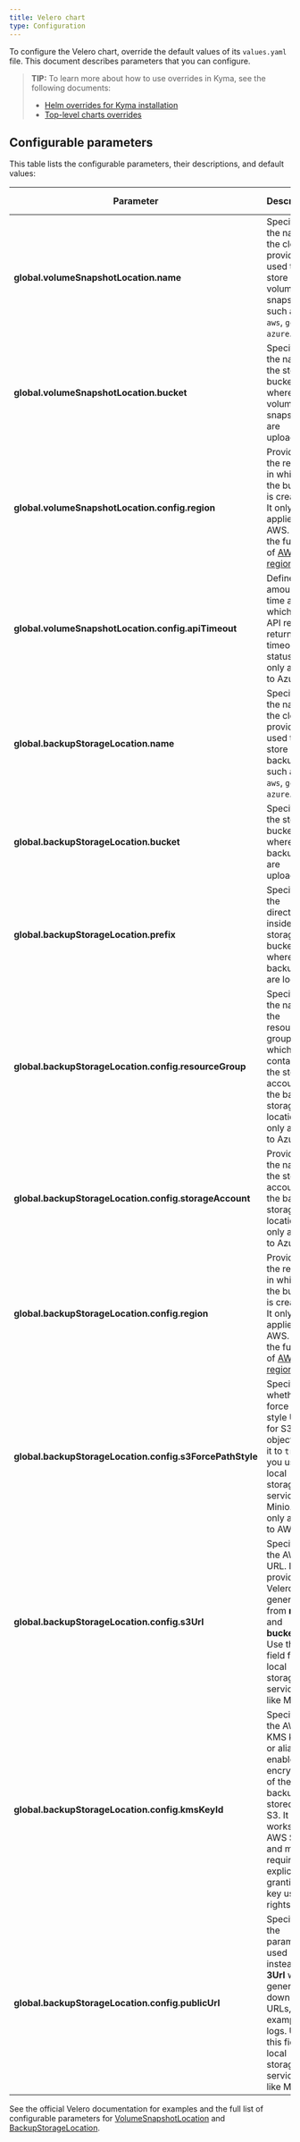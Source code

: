```yaml
---
title: Velero chart
type: Configuration
---
```


To configure the Velero chart, override the default values of its `values.yaml` file. This document describes parameters that you can configure.

>**TIP:** To learn more about how to use overrides in Kyma, see the following documents:
>* [Helm overrides for Kyma installation](/root/kyma/#configuration-helm-overrides-for-kyma-installation)
>* [Top-level charts overrides](/root/kyma/#configuration-helm-overrides-for-kyma-installation-top-level-charts-overrides)

## Configurable parameters

This table lists the configurable parameters, their descriptions, and default values:

| Parameter | Description | Default value |
|-----------|-------------|---------------|
| **global.volumeSnapshotLocation.name** | Specifies the name of the cloud provider used to store volume snapshots, such as `aws`, `gcp`, or `azure`. | None |
| **global.volumeSnapshotLocation.bucket** | Specifies the name of the storage bucket where volume snapshots are uploaded. | None |
| **global.volumeSnapshotLocation.config.region** | Provides the region in which the bucket is created. It only applies to AWS. See the full list of [AWS regions](https://docs.aws.amazon.com/AWSEC2/latest/UserGuide/using-regions-availability-zones.html#concepts-available-regions). | None |
| **global.volumeSnapshotLocation.config.apiTimeout** | Defines the amount of time after which an API request returns a timeout status. It only applies to Azure. | None |
| **global.backupStorageLocation.name** | Specifies the name of the cloud provider used to store backups, such as `aws`, `gcp`, or `azure`. | None |
| **global.backupStorageLocation.bucket** | Specifies the storage bucket where backups are uploaded.| None |
| **global.backupStorageLocation.prefix** | Specifies the directory inside a storage bucket where backups are located. | None |
| **global.backupStorageLocation.config.resourceGroup** | Specifies the name of the resource group which contains the storage account for the backup storage location. It only applies to Azure. | None |
| **global.backupStorageLocation.config.storageAccount** | Provides the name of the storage account for the backup storage location. It only applies to Azure. | None |
| **global.backupStorageLocation.config.region** | Provides the region in which the bucket is created. It only applies to AWS. See the full list of [AWS regions](https://docs.aws.amazon.com/AWSEC2/latest/UserGuide/using-regions-availability-zones.html#concepts-available-regions). | None |
| **global.backupStorageLocation.config.s3ForcePathStyle** | Specifies whether to force path style URLs for S3 objects. Set it to `true` if you use a local storage service like Minio. It only applies to AWS. | None |
| **global.backupStorageLocation.config.s3Url** | Specifies the AWS S3 URL. If not provided, Velero generates it from **region** and **bucket**. Use this field for local storage services like Minio. | None |
| **global.backupStorageLocation.config.kmsKeyId** | Specifies the AWS KMS key ID or alias to enable encryption of the backups stored in S3. It only works with AWS S3 and may require explicitly granting key usage rights. | None |
| **global.backupStorageLocation.config.publicUrl** | Specifies the parameter used instead of **3Url** when generating download URLs, for example for logs. Use this field for local storage services like Minio. | None |

See the official Velero documentation for examples and the full list of configurable parameters for [VolumeSnapshotLocation](https://velero.io/docs/v1.0.0/api-types/volumesnapshotlocation/) and [BackupStorageLocation](https://velero.io/docs/v1.0.0/api-types/backupstoragelocation/).
